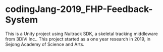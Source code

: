 # codingJang-2019_FHP-Feedback-System
This is a Unity project using Nuitrack SDK, a skeletal tracking middleware from 3DiVi Inc.. This project started as a one year research in 2019, in Sejong Academy of Science and Arts.
